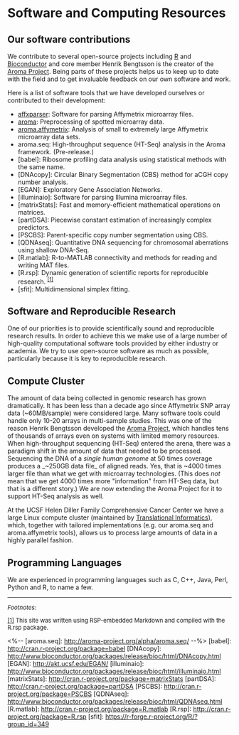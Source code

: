 # Software and Computing Resources

## Our software contributions 
We contribute to several open-source projects including [R] and
[Bioconductor] and core member Henrik Bengtsson is the creator of the
[Aroma Project].  Being parts of these projects helps us to keep up to
date with the field and to get invaluable feedback on our own software
and work.

Here is a list of software tools that we have developed ourselves or contributed to their development:

* [affxparser]: Software for parsing Affymetrix microarray files.
* [aroma]: Preprocessing of spotted microarray data.
* [aroma.affymetrix]: Analysis of small to extremely large Affymetrix microarray data sets.
* aroma.seq: High-throughput sequence (HT-Seq) analysis in the Aroma framework.  (Pre-release.)
* [babel]: Ribosome profiling data analysis using statistical
  methods with the same name.
* [DNAcopy]: Circular Binary Segmentation (CBS) method for aCGH copy
  number analysis.
* [EGAN]: Exploratory Gene Association Networks.
* [illuminaio]: Software for parsing Illumina microarray files.
* [matrixStats]: Fast and memory-efficient mathematical operations on matrices.
* [partDSA]: Piecewise constant estimation of increasingly complex predictors.
* [PSCBS]: Parent-specific copy number segmentation using CBS.
* [QDNAseq]: Quantitative DNA sequencing for chromosomal aberrations using shallow DNA-Seq.
* [R.matlab]: R-to-MATLAB connectivity and methods for reading and writing MAT files.
* [R.rsp]: Dynamic generation of scientific reports for reproducible
  research.&nbsp;<sup><a href="#fn1" id="r1">[1]</a></sup>
* [sfit]: Multidimensional simplex fitting.

## Software and Reproducible Research 
One of our priorities is to provide scientifically sound and
reproducible research results.  In order to achieve this we make use
of a large number of high-quality computational software tools
provided by either industry or academia.  We try to use
open-source software as much as possible, particularly because it is
key to reproducible research.

## Compute Cluster 
The amount of data being collected in genomic research has grown
dramatically.  It has been less than a decade ago since Affymetrix SNP
array data (~60MB/sample) were considered large.  Many software tools
could handle only 10-20 arrays in multi-sample studies.  This was one
of the reason Henrik Bengtsson developed the <a
href="http://www.aroma-project.org/">Aroma Project</a>, which handles
tens of thousands of arrays even on systems with limited memory
resources.  When high-throughput sequencing
(HT-Seq) entered the arena, there was a paradigm shift in the amount
of data that needed to be processed.  Sequencing the DNA of a _single
human genome_ at 50 times coverage produces a _~250GB data file_ of
aligned reads.  Yes, that is ~4000 times larger file than what we
get with microarray technologies.  (This does _not_ mean that we get
4000 times more "information" from HT-Seq data, but that is a
different story.)  We are now extending the Aroma Project for it to
support HT-Seq analysis as well.

At the UCSF Helen Diller Family Comprehensive Cancer Center we have a
large Linux compute cluster (maintained by [Translational
Informatics]), which, together with tailored implementations (e.g. our
aroma.seq and aroma.affymetrix tools), allows us to process large
amounts of data in a highly parallel fashion.

## Programming Languages 
We are experienced in programming languages such as C, C++, Java,
Perl, Python and R, to name a few.



----------------------------------------

<div style="font-size: small;">
<em>Footnotes:</em></br>

<span id="fn1"><a href="#r1">[1]</a>
This site was written using RSP-embedded Markdown and compiled with
the R.rsp package.</br></span>
</div>


[R]: http://www.r-project.org/
[Bioconductor]: http://www.bioconductor.org/
[Aroma Project]: http://www.aroma-project.org/

[affxparser]: http://www.bioconductor.org/packages/release/bioc/html/affxparser.html
[aroma]: http://www.aroma-project.org/packages/aroma/
[aroma.affymetrix]: http://cran.r-project.org/package=aroma.affymetrix
<%-- [aroma.seq]: http://aroma-project.org/alpha/aroma.seq/ --%>
[babel]: http://cran.r-project.org/package=babel
[DNAcopy]: http://www.bioconductor.org/packages/release/bioc/html/DNAcopy.html
[EGAN]: http://akt.ucsf.edu/EGAN/
[illuminaio]: http://www.bioconductor.org/packages/release/bioc/html/illuminaio.html
[matrixStats]: http://cran.r-project.org/package=matrixStats
[partDSA]: http://cran.r-project.org/package=partDSA
[PSCBS]: http://cran.r-project.org/package=PSCBS
[QDNAseq]: http://www.bioconductor.org/packages/release/bioc/html/QDNAseq.html
[R.matlab]: http://cran.r-project.org/package=R.matlab
[R.rsp]: http://cran.r-project.org/package=R.rsp
[sfit]: https://r-forge.r-project.org/R/?group_id=349

[Translational Informatics]: http://cancer.ucsf.edu/research/cores/translational-informatics
